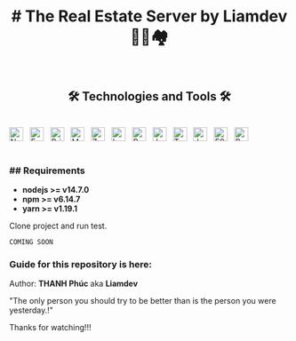 <h1 align="center">
# The Real Estate Server by Liamdev 🏨🏢🏘️
</h1>

<br>
<h2 align="center">🛠 Technologies and Tools 🛠</h2>
<br>
<!-- https://simpleicons.org/ -->
<span><img src="https://img.shields.io/badge/Node.js-282C34?logo=node.js&logoColor=00F200" alt="Node.js logo" title="Node.js" height="25" /></span>
&nbsp;
<span><img src="https://img.shields.io/badge/Express-282C34?logo=express&logoColor=FFFFFF" alt="Express.js logo" title="Express.js" height="25" /></span>
&nbsp;
<span><img src="https://img.shields.io/badge/Prisma-282C34?logo=prisma&logoColor=#000" alt="Prisma logo" title="Prisma" height="25" /></span>
&nbsp;
<span><img src="https://img.shields.io/badge/Mysql-282C34?logo=mysql&logoColor=0F68ED" alt="Mysql logo" title="Mysql" height="25" /></span>
&nbsp;
<span><img src="https://img.shields.io/badge/Zod-282C34?logo=zod&logoColor=18a0ef" alt="Zod logo" title="Zod" height="25" /></span>
&nbsp;
<span><img src="https://img.shields.io/badge/Lodash-282C34?logo=lodash&logoColor=349cff" alt="Lodash logo" title="Lodash" height="25" /></span>
&nbsp;
<span><img src="https://img.shields.io/badge/Redis-282C34?logo=redis&logoColor=ff4438" alt="Redis logo" title="Redis" height="25" /></span>
&nbsp;
<span><img src="https://img.shields.io/badge/Javascript-282C34?logo=javascript&logoColor=#52b0e7" alt="Javascript logo" title="Javascript" height="25" /></span>
&nbsp;
<span><img src="https://img.shields.io/badge/Typescript-282C34?logo=typescript&logoColor=#52b0e7" alt="Typescript logo" title="Typescript" height="25" /></span>
&nbsp;
<span><img src="https://img.shields.io/badge/Jsonwebtoken-282C34?logo=jsonwebtoken&logoColor=ec5990" alt="Json web token logo" title="Typescript" height="25" /></span>
&nbsp;
<span><img src="https://img.shields.io/badge/ESLint-282C34?logo=eslint&logoColor=4B32C3" alt="ESLint logo" title="ESLint" height="25" /></span>
&nbsp;
<span><img src="https://img.shields.io/badge/Prettier-282C34?logo=prettier&logoColor=#52b0e7" alt="Prettier logo" title="Prettier" height="25" /></span>
<br>


<br>
<h3>## Requirements</h3>

- **nodejs >= v14.7.0**
- **npm >= v6.14.7**
- **yarn >= v1.19.1**

Clone project and run test.

```
COMING SOON
```

### Guide for this repository is here:

Author: **THANH Phúc** aka **Liamdev**

"The only person you should try to be better than is the person you were yesterday.!"

Thanks for watching!!!
